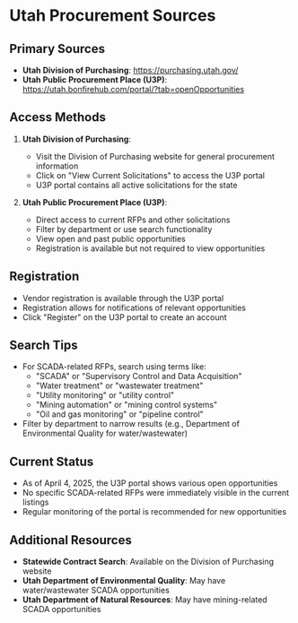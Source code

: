 # Utah Procurement Sources

## Primary Sources
- **Utah Division of Purchasing**: https://purchasing.utah.gov/
- **Utah Public Procurement Place (U3P)**: https://utah.bonfirehub.com/portal/?tab=openOpportunities

## Access Methods
1. **Utah Division of Purchasing**:
   - Visit the Division of Purchasing website for general procurement information
   - Click on "View Current Solicitations" to access the U3P portal
   - U3P portal contains all active solicitations for the state

2. **Utah Public Procurement Place (U3P)**:
   - Direct access to current RFPs and other solicitations
   - Filter by department or use search functionality
   - View open and past public opportunities
   - Registration is available but not required to view opportunities

## Registration
- Vendor registration is available through the U3P portal
- Registration allows for notifications of relevant opportunities
- Click "Register" on the U3P portal to create an account

## Search Tips
- For SCADA-related RFPs, search using terms like:
  - "SCADA" or "Supervisory Control and Data Acquisition"
  - "Water treatment" or "wastewater treatment"
  - "Utility monitoring" or "utility control"
  - "Mining automation" or "mining control systems"
  - "Oil and gas monitoring" or "pipeline control"
- Filter by department to narrow results (e.g., Department of Environmental Quality for water/wastewater)

## Current Status
- As of April 4, 2025, the U3P portal shows various open opportunities
- No specific SCADA-related RFPs were immediately visible in the current listings
- Regular monitoring of the portal is recommended for new opportunities

## Additional Resources
- **Statewide Contract Search**: Available on the Division of Purchasing website
- **Utah Department of Environmental Quality**: May have water/wastewater SCADA opportunities
- **Utah Department of Natural Resources**: May have mining-related SCADA opportunities
